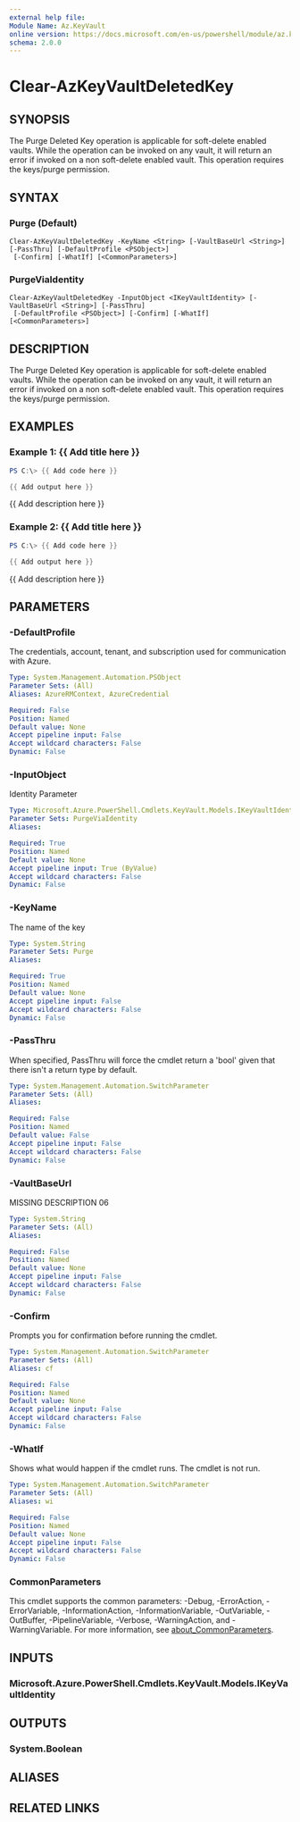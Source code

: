 ```yaml
---
external help file:
Module Name: Az.KeyVault
online version: https://docs.microsoft.com/en-us/powershell/module/az.keyvault/clear-azkeyvaultdeletedkey
schema: 2.0.0
---
```


# Clear-AzKeyVaultDeletedKey

## SYNOPSIS
The Purge Deleted Key operation is applicable for soft-delete enabled vaults.
While the operation can be invoked on any vault, it will return an error if invoked on a non soft-delete enabled vault.
This operation requires the keys/purge permission.

## SYNTAX

### Purge (Default)
```
Clear-AzKeyVaultDeletedKey -KeyName <String> [-VaultBaseUrl <String>] [-PassThru] [-DefaultProfile <PSObject>]
 [-Confirm] [-WhatIf] [<CommonParameters>]
```

### PurgeViaIdentity
```
Clear-AzKeyVaultDeletedKey -InputObject <IKeyVaultIdentity> [-VaultBaseUrl <String>] [-PassThru]
 [-DefaultProfile <PSObject>] [-Confirm] [-WhatIf] [<CommonParameters>]
```

## DESCRIPTION
The Purge Deleted Key operation is applicable for soft-delete enabled vaults.
While the operation can be invoked on any vault, it will return an error if invoked on a non soft-delete enabled vault.
This operation requires the keys/purge permission.

## EXAMPLES

### Example 1: {{ Add title here }}
```powershell
PS C:\> {{ Add code here }}

{{ Add output here }}
```

{{ Add description here }}

### Example 2: {{ Add title here }}
```powershell
PS C:\> {{ Add code here }}

{{ Add output here }}
```

{{ Add description here }}

## PARAMETERS

### -DefaultProfile
The credentials, account, tenant, and subscription used for communication with Azure.

```yaml
Type: System.Management.Automation.PSObject
Parameter Sets: (All)
Aliases: AzureRMContext, AzureCredential

Required: False
Position: Named
Default value: None
Accept pipeline input: False
Accept wildcard characters: False
Dynamic: False
```

### -InputObject
Identity Parameter

```yaml
Type: Microsoft.Azure.PowerShell.Cmdlets.KeyVault.Models.IKeyVaultIdentity
Parameter Sets: PurgeViaIdentity
Aliases:

Required: True
Position: Named
Default value: None
Accept pipeline input: True (ByValue)
Accept wildcard characters: False
Dynamic: False
```

### -KeyName
The name of the key

```yaml
Type: System.String
Parameter Sets: Purge
Aliases:

Required: True
Position: Named
Default value: None
Accept pipeline input: False
Accept wildcard characters: False
Dynamic: False
```

### -PassThru
When specified, PassThru will force the cmdlet return a 'bool' given that there isn't a return type by default.

```yaml
Type: System.Management.Automation.SwitchParameter
Parameter Sets: (All)
Aliases:

Required: False
Position: Named
Default value: False
Accept pipeline input: False
Accept wildcard characters: False
Dynamic: False
```

### -VaultBaseUrl
MISSING DESCRIPTION 06

```yaml
Type: System.String
Parameter Sets: (All)
Aliases:

Required: False
Position: Named
Default value: None
Accept pipeline input: False
Accept wildcard characters: False
Dynamic: False
```

### -Confirm
Prompts you for confirmation before running the cmdlet.

```yaml
Type: System.Management.Automation.SwitchParameter
Parameter Sets: (All)
Aliases: cf

Required: False
Position: Named
Default value: None
Accept pipeline input: False
Accept wildcard characters: False
Dynamic: False
```

### -WhatIf
Shows what would happen if the cmdlet runs.
The cmdlet is not run.

```yaml
Type: System.Management.Automation.SwitchParameter
Parameter Sets: (All)
Aliases: wi

Required: False
Position: Named
Default value: None
Accept pipeline input: False
Accept wildcard characters: False
Dynamic: False
```

### CommonParameters
This cmdlet supports the common parameters: -Debug, -ErrorAction, -ErrorVariable, -InformationAction, -InformationVariable, -OutVariable, -OutBuffer, -PipelineVariable, -Verbose, -WarningAction, and -WarningVariable. For more information, see [about_CommonParameters](http://go.microsoft.com/fwlink/?LinkID=113216).

## INPUTS

### Microsoft.Azure.PowerShell.Cmdlets.KeyVault.Models.IKeyVaultIdentity

## OUTPUTS

### System.Boolean

## ALIASES

## RELATED LINKS

